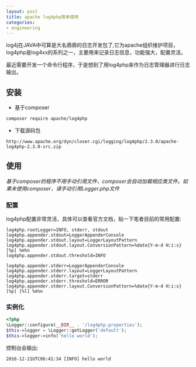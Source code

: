 ```yaml
---
layout: post
title: apache log4php简单使用
categories:
- engineering
---
```

log4j在JAVA中可算是大名鼎鼎的日志开发包了,它为apache组织维护项目，log4php是log4xx的系列之一，主要用来记录日志信息，功能强大，配置灵活。

最近需要开发一个命令行程序，于是想到了用log4php来作为日志管理器进行日志输出。

## 安装
+ 基于composer

```bash
composer require apache/log4php
```

+ 下载源码包

```
http://www.apache.org/dyn/closer.cgi/logging/log4php/2.3.0/apache-log4php-2.3.0-src.zip
```

## 使用
*基于composer的程序不用手动引用文件，composer会自动加载相应类文件。如果未使用composer，请手动引用Logger.php文件*

### 配置
log4php配置非常灵活，具体可以查看官方文档，贴一下笔者目前的常用配置:

```text
log4php.rootLogger=INFO, stderr, stdout
log4php.appender.stdout=LoggerAppenderConsole
log4php.appender.stdout.layout=LoggerLayoutPattern
log4php.appender.stdout.layout.ConversionPattern=%date{Y-m-d H:i:s} [%p] %m%n
log4php.appender.stdout.threshold=INFO

log4php.appender.stderr=LoggerAppenderConsole
log4php.appender.stderr.layout=LoggerLayoutPattern
log4php.appender.stderr.target=stderr
log4php.appender.stderr.threshold=ERROR
log4php.appender.stderr.layout.ConversionPattern=%date{Y-m-d H:i:s} [%p] [%l] %m%n
```

### 实例化

```php
<?php
\Logger::configure(__DIR__ . '/log4php.properties');
$this->logger = \Logger::getLogger('default');
$this->logger->info('hello world');
```

控制台会输出:

```text
2016-12-21UTC06:41:34 [INFO] hello world
```